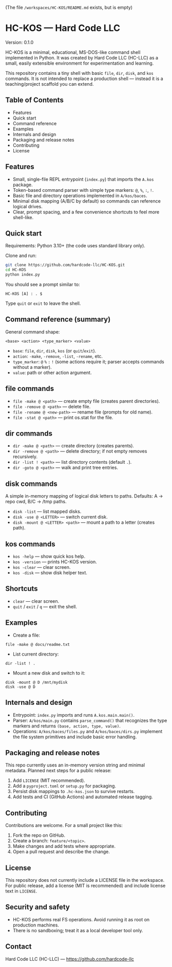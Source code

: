 (The file `/workspaces/HC-KOS/README.md` exists, but is empty)
# HC-KOS — Hard Code LLC

Version: 0.1.0

HC-KOS is a minimal, educational, MS-DOS-like command shell implemented in Python. It was created by Hard Code LLC (HC-LLC) as a small, easily extensible environment for experimentation and learning.

This repository contains a tiny shell with basic `file`, `dir`, `disk`, and `kos` commands. It is not intended to replace a production shell — instead it is a teaching/project scaffold you can extend.

Table of Contents
-----------------
- Features
- Quick start
- Command reference
- Examples
- Internals and design
- Packaging and release notes
- Contributing
- License

Features
--------
- Small, single-file REPL entrypoint (`index.py`) that imports the `A.kos` package.
- Token-based command parser with simple type markers: `@`, `%`, `:`, `!`.
- Basic file and directory operations implemented in `A/kos/baces`.
- Minimal disk mapping (A/B/C by default) so commands can reference logical drives.
- Clear, prompt spacing, and a few convenience shortcuts to feel more shell-like.

Quick start
-----------
Requirements: Python 3.10+ (the code uses standard library only).

Clone and run:

```bash
git clone https://github.com/hardcode-llc/HC-KOS.git
cd HC-KOS
python index.py
```

You should see a prompt similar to:

```
HC-KOS [A] : . $ 
```

Type `quit` or `exit` to leave the shell.

Command reference (summary)
---------------------------
General command shape:

```
<base> <action> <type_marker> <value>
```

- `base`: `file`, `dir`, `disk`, `kos` (or `quit`/`exit`).
- `action`: `-make`, `-remove`, `-list`, `-rename`, etc.
- `type_marker`: `@` `%` `:` `!` (some actions require it; parser accepts commands without a marker).
- `value`: path or other action argument.

file commands
-------------
- `file -make @ <path>` — create empty file (creates parent directories).
- `file -remove @ <path>` — delete file.
- `file -rename @ <new-path>` — rename file (prompts for old name).
- `file -stat @ <path>` — print os.stat for the file.

dir commands
------------
- `dir -make @ <path>` — create directory (creates parents).
- `dir -remove @ <path>` — delete directory; if not empty removes recursively.
- `dir -list ! <path>` — list directory contents (default `.`).
- `dir -goto @ <path>` — walk and print tree entries.

disk commands
-------------
A simple in-memory mapping of logical disk letters to paths. Defaults: A → repo cwd, B/C → /tmp paths.
- `disk -list` — list mapped disks.
- `disk -use @ <LETTER>` — switch current disk.
- `disk -mount @ <LETTER> <path>` — mount a path to a letter (creates path).

kos commands
------------
- `kos -help` — show quick kos help.
- `kos -version` — prints HC-KOS version.
- `kos -clear` — clear screen.
- `kos -disk` — show disk helper text.

Shortcuts
---------
- `clear` — clear screen.
- `quit` / `exit` / `q` — exit the shell.

Examples
--------
- Create a file:

```
file -make @ docs/readme.txt
```

- List current directory:

```
dir -list ! .
```

- Mount a new disk and switch to it:

```
disk -mount @ D /mnt/mydisk
disk -use @ D
```

Internals and design
---------------------
- Entrypoint: `index.py` imports and runs `A.kos.main.main()`.
- Parser: `A/kos/main.py` contains `parse_command()` that recognizes the type markers and returns `(base, action, type, value)`.
- Operations: `A/kos/baces/files.py` and `A/kos/baces/dirs.py` implement the file system primitives and include basic error handling.

Packaging and release notes
--------------------------
This repo currently uses an in-memory version string and minimal metadata.
Planned next steps for a public release:

1. Add `LICENSE` (MIT recommended).
2. Add a `pyproject.toml` or `setup.py` for packaging.
3. Persist disk mappings to `.hc-kos.json` to survive restarts.
4. Add tests and CI (GitHub Actions) and automated release tagging.

Contributing
------------
Contributions are welcome. For a small project like this:

1. Fork the repo on GitHub.
2. Create a branch: `feature/<topic>`.
3. Make changes and add tests where appropriate.
4. Open a pull request and describe the change.

License
-------
This repository does not currently include a LICENSE file in the workspace. For public release, add a license (MIT is recommended) and include license text in `LICENSE`.

Security and safety
-------------------
- HC-KOS performs real FS operations. Avoid running it as root on production machines.
- There is no sandboxing; treat it as a local developer tool only.

Contact
-------
Hard Code LLC (HC-LLC) — https://github.com/hardcode-llc

